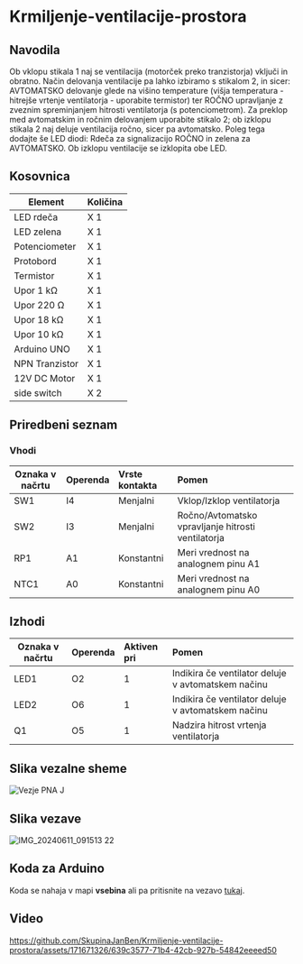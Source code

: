 # Krmiljenje-ventilacije-prostora
## Navodila
Ob vklopu stikala 1 naj se ventilacija (motorček preko tranzistorja) vključi in obratno. Način delovanja ventilacije pa lahko izbiramo s stikalom 2, in sicer: AVTOMATSKO delovanje glede na višino temperature (višja temperatura - hitrejše vrtenje ventilatorja - uporabite termistor) ter ROČNO upravljanje z zveznim spreminjanjem hitrosti ventilatorja (s potenciometrom). Za preklop med avtomatskim in ročnim delovanjem uporabite stikalo 2; ob izklopu stikala 2 naj deluje ventilacija ročno, sicer pa avtomatsko. Poleg tega dodajte še LED diodi: Rdeča za signalizacijo ROČNO in zelena za AVTOMATSKO. Ob izklopu ventilacije se izklopita obe LED.

## Kosovnica
|     Element       |   Količina     |
|-------------------|:---------------|
|  LED rdeča        |    X 1         |         
|  LED zelena       |    X 1         |         
|  Potenciometer    |    X 1         |         
|  Protobord        |    X 1         |    
|  Termistor        |    X 1         |
|  Upor  1 kΩ       |    X 1         |
|  Upor  220 Ω      |    X 1         |
|  Upor  18 kΩ      |    X 1         |
|  Upor  10 kΩ      |    X 1         |
|  Arduino UNO      |    X 1         |
|  NPN Tranzistor   |    X 1         |
|  12V DC Motor     |    X 1         |
|  side switch      |    X 2         |


## Priredbeni seznam
### Vhodi
|     Oznaka v načrtu      |   Operenda     |   Vrste kontakta   |   Pomen    |   
|-------------|:--------------|:--------------------|:------------------|
|  SW1        |    I4         |    Menjalni         |   Vklop/Izklop ventilatorja       |        
|  SW2        |    I3         |    Menjalni         |   Ročno/Avtomatsko vpravljanje hitrosti ventilatorja      |            
|  RP1        |    A1         |    Konstantni       |   Meri vrednost na analognem pinu A1        |            
|  NTC1       |    A0         |    Konstantni       |   Meri vrednost na analognem pinu A0        |   


## Izhodi
|     Oznaka v načrtu      |   Operenda     |   Aktiven pri   |   Pomen    |   
|-------------|:--------------|:--------------------|:------------------|
|  LED1       |    O2         |    1         |    Indikira če ventilator deluje v avtomatskem načinu      |        
|  LED2       |    O6         |    1         |    Indikira če ventilator deluje v avtomatskem načinu       |            
|  Q1         |    O5         |    1         |    Nadzira hitrost vrtenja ventilatorja        |                



## Slika vezalne sheme
![Vezje PNA J](https://github.com/SkupinaJanBen/Krmiljenje-ventilacije-prostora/assets/171671326/ad7c515a-6d1a-403d-acbe-4c6d96e60a2e)


## Slika vezave
![IMG_20240611_091513 22](https://github.com/SkupinaJanBen/Krmiljenje-ventilacije-prostora/assets/171671326/16601ab5-b801-4eaa-a215-46586464c80d)

## Koda za Arduino

Koda se nahaja v mapi __vsebina__ ali pa pritisnite na vezavo [tukaj](https://github.com/SkupinaJanBen/Krmiljenje-ventilacije-prostora/blob/main/vsebina/JanUBenMpnakoda.ino).

## Video 
https://github.com/SkupinaJanBen/Krmiljenje-ventilacije-prostora/assets/171671326/639c3577-71b4-42cb-927b-54842eeeed50

